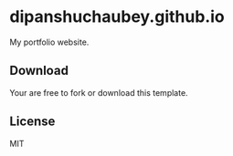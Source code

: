 # dipanshuchaubey.github.io
My portfolio website.

## Download
Your are free to fork or download this template.

## License
MIT
